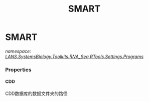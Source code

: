 ﻿---
title: SMART
---

# SMART
_namespace: [LANS.SystemsBiology.Toolkits.RNA_Seq.RTools.Settings.Programs](N-LANS.SystemsBiology.Toolkits.RNA_Seq.RTools.Settings.Programs.html)_





### Properties

#### CDD
CDD数据库的数据文件夹的路径

